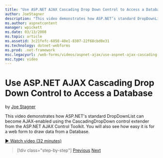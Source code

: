 ```yaml
---
title: "Use ASP.NET AJAX Cascading Drop Down Control to Access a Database | Microsoft Docs"
author: JoeStagner
description: "This video demonstrates how ASP.NET’s standard DropDownList can become AJAX-enabled using the CascadingDropDown control extender from the ASP.NET AJAX Contro..."
ms.author: aspnetcontent
manager: wpickett
ms.date: 03/13/2008
ms.topic: article
ms.assetid: 3c21fefc-6858-40e1-8307-22f68cbd0e31
ms.technology: dotnet-webforms
ms.prod: .net-framework
msc.legacyurl: /web-forms/videos/aspnet-ajax/use-aspnet-ajax-cascading-drop-down-control-to-access-a-database
msc.type: video
---
```

Use ASP.NET AJAX Cascading Drop Down Control to Access a Database
====================
by [Joe Stagner](https://github.com/JoeStagner)

This video demonstrates how ASP.NET's standard DropDownList can become AJAX-enabled using the CascadingDropDown control extender from the ASP.NET AJAX Control Toolkit. You will also see how easy it is for a web form to draw data from a Database.

[&#9654; Watch video (32 minutes)](https://channel9.msdn.com/Blogs/ASP-NET-Site-Videos/use-aspnet-ajax-cascading-drop-down-control-to-access-a-database)

>[!div class="step-by-step"]
[Previous](two-simple-techniques-for-triggering-updates-to-update-panels.md)
[Next](implement-infinite-data-patterns-in-ajax.md)